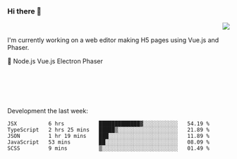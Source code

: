 ### Hi there 👋

<img align="right" src="https://github-readme-stats.vercel.app/api?username=jasonpanggo"/>

<br>
<p align="left">
I'm currently working on a web editor making H5 pages using Vue.js and Phaser.
</p>
<p align="left">
📖 Node.js Vue.js Electron Phaser
</p>
<br>
<br>
<br>
<br>

Development the last week:
<!--START_SECTION:waka-->
```text
JSX          6 hrs           █████████████▓░░░░░░░░░░░   54.19 % 
TypeScript   2 hrs 25 mins   █████▒░░░░░░░░░░░░░░░░░░░   21.89 % 
JSON         1 hr 19 mins    ███░░░░░░░░░░░░░░░░░░░░░░   11.89 % 
JavaScript   53 mins         ██░░░░░░░░░░░░░░░░░░░░░░░   08.09 % 
SCSS         9 mins          ▒░░░░░░░░░░░░░░░░░░░░░░░░   01.49 % 
```
<!--END_SECTION:waka-->

<!--
**JASONPANGGO/jasonpanggo** is a ✨ _special_ ✨ repository because its `README.md` (this file) appears on your GitHub profile.

Here are some ideas to get you started:

- 🔭 I’m currently working on ...
- 🌱 I’m currently learning ...
- 👯 I’m looking to collaborate on ...
- 🤔 I’m looking for help with ...
- 💬 Ask me about ...
- 📫 How to reach me: ...
- 😄 Pronouns: ...
- ⚡ Fun fact: ...
-->
